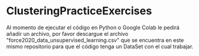 # ClusteringPracticeExercises

Al momento de ejecutar el código en Python o Google Colab le pedirá añadir un archivo, por favor descargue el archivo "force2020_data_unsupervised_learning.csv" que se encuentra en este mismo repositorio para que el código tenga un DataSet con el cual trabajar.
